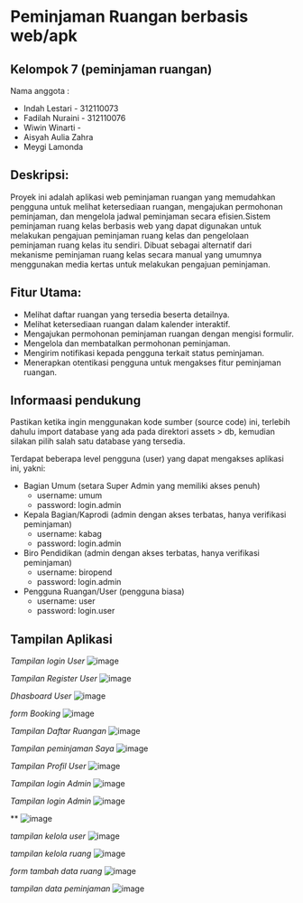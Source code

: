 # Peminjaman Ruangan berbasis web/apk
## Kelompok 7 (peminjaman ruangan)
Nama anggota :
- Indah Lestari - 312110073
- Fadilah Nuraini - 312110076
- Wiwin Winarti - 
- Aisyah Aulia Zahra
- Meygi Lamonda 

## Deskripsi:
Proyek ini adalah aplikasi web peminjaman ruangan yang memudahkan pengguna untuk melihat ketersediaan ruangan, mengajukan permohonan peminjaman, dan mengelola jadwal peminjaman secara efisien.Sistem peminjaman ruang kelas berbasis web yang dapat digunakan untuk melakukan pengajuan peminjaman ruang kelas dan pengelolaan peminjaman ruang kelas itu sendiri. Dibuat sebagai alternatif dari mekanisme peminjaman ruang kelas secara manual yang umumnya menggunakan media kertas untuk melakukan pengajuan peminjaman.

## Fitur Utama:

- Melihat daftar ruangan yang tersedia beserta detailnya.
- Melihat ketersediaan ruangan dalam kalender interaktif.
- Mengajukan permohonan peminjaman ruangan dengan mengisi formulir.
- Mengelola dan membatalkan permohonan peminjaman.
- Mengirim notifikasi kepada pengguna terkait status peminjaman.
- Menerapkan otentikasi pengguna untuk mengakses fitur peminjaman ruangan.
  
## Informaasi pendukung
Pastikan ketika ingin menggunakan kode sumber (source code) ini, terlebih dahulu import database yang ada pada direktori assets > db, kemudian silakan pilih salah satu database yang tersedia.

Terdapat beberapa level pengguna (user) yang dapat mengakses aplikasi ini, yakni:

- Bagian Umum (setara Super Admin yang memiliki akses penuh)
  - username: umum
  - password: login.admin
- Kepala Bagian/Kaprodi (admin dengan akses terbatas, hanya verifikasi peminjaman)
  - username: kabag
  - password: login.admin
- Biro Pendidikan (admin dengan akses terbatas, hanya verifikasi peminjaman)
  - username: biropend
  - password: login.admin
- Pengguna Ruangan/User (pengguna biasa)
  - username: user
  - password: login.user

## Tampilan Aplikasi
*Tampilan login User*
![image](https://github.com/indahles56/Peminjaman-Ruangan/assets/119774568/6b9e24b1-fdc7-4485-8635-65852ed23a96)

*Tampilan Register User*
![image](https://github.com/indahles56/Peminjaman-Ruangan/assets/119774568/213dbccd-99fc-4ea6-abde-77de2a851e17)

*Dhasboard User*
![image](https://github.com/indahles56/Peminjaman-Ruangan/assets/119774568/75acac3b-1aae-448e-b57d-3e7a8f18d2fa)

*form Booking*
![image](https://github.com/indahles56/Peminjaman-Ruangan/assets/119774568/d34ba00e-401c-4dd9-88b4-abda0e826b14)


*Tampilan Daftar Ruangan*
![image](https://github.com/indahles56/Peminjaman-Ruangan/assets/119774568/b2e9a84f-3841-4f51-87a6-e7ec8480d9eb)


*Tampilan peminjaman Saya*
![image](https://github.com/indahles56/Peminjaman-Ruangan/assets/119774568/ec5b4298-be47-4dee-9e18-d1f169dc8b07)


*Tampilan Profil User*
![image](https://github.com/indahles56/Peminjaman-Ruangan/assets/119774568/f200b02a-a35b-4b30-895a-37c30af89782)

*Tampilan login Admin*
![image](https://github.com/indahles56/Peminjaman-Ruangan/assets/119774568/5a941835-f7b0-4453-b793-7dc0d3dc70aa)

*Tampilan login Admin*
![image](https://github.com/indahles56/Peminjaman-Ruangan/assets/119774568/c61fd812-9f05-44d2-b605-fd138bc80c96)

**
![image](https://github.com/indahles56/Peminjaman-Ruangan/assets/119774568/a647b977-ed21-4131-9d01-6e40ae1e85df)

*tampilan kelola user*
![image](https://github.com/indahles56/Peminjaman-Ruangan/assets/119774568/aea3e7e7-018c-409a-9616-cb42149a1f36)

*tampilan kelola ruang*
![image](https://github.com/indahles56/Peminjaman-Ruangan/assets/119774568/c55c315f-6d66-4dcb-a7c6-85b9d5ca8293)

*form tambah data ruang*
![image](https://github.com/indahles56/Peminjaman-Ruangan/assets/119774568/207ac7de-e687-463e-af89-a263f4b55c6c)

*tampilan data peminjaman*
![image](https://github.com/indahles56/Peminjaman-Ruangan/assets/119774568/9f4e0a4a-a0c7-4cc9-a366-44c1e6bab83f)

